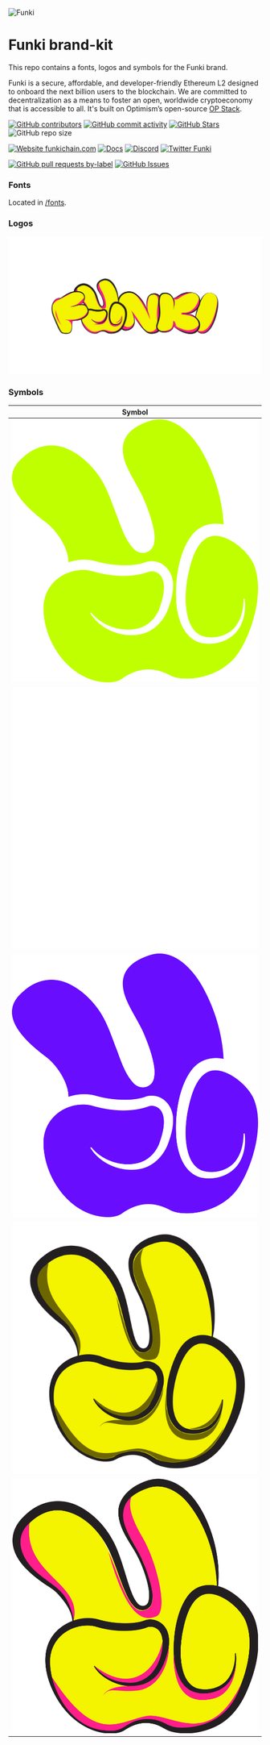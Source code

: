 ![Funki](logo.webp)

# Funki brand-kit

This repo contains a fonts, logos and symbols for the Funki brand.

Funki is a secure, affordable, and developer-friendly Ethereum L2 designed to onboard the next billion users to the blockchain. We are committed to decentralization as a means to foster an open, worldwide cryptoeconomy that is accessible to all. It's built on Optimism’s open-source [OP Stack](https://stack.optimism.io/).

<!-- Badge row 1 - status -->

[![GitHub contributors](https://img.shields.io/github/contributors/funkichain/brand-kit)](https://github.com/funkichain/brand-kit/graphs/contributors)
[![GitHub commit activity](https://img.shields.io/github/commit-activity/w/funkichain/brand-kit)](https://github.com/funkichain/brand-kit/graphs/contributors)
[![GitHub Stars](https://img.shields.io/github/stars/funkichain/brand-kit.svg)](https://github.com/funkichain/brand-kit/stargazers)
![GitHub repo size](https://img.shields.io/github/repo-size/funkichain/brand-kit)

<!-- Badge row 2 - links and profiles -->

[![Website funkichain.com](https://img.shields.io/website-up-down-green-red/https/funkichain.org.svg)](https://funkichain.com)
[![Docs](https://img.shields.io/badge/docs-up-green)](https://funki-docs.sipher.gg/)
[![Discord](https://img.shields.io/discord/1067165013397213286?label=discord)](https://funkichain.com/discord)
[![Twitter Funki](https://img.shields.io/twitter/follow/funki?style=social)](https://twitter.com/funkichain)

<!-- Badge row 3 - detailed status -->

[![GitHub pull requests by-label](https://img.shields.io/github/issues-pr-raw/funkichain/brand-kit)](https://github.com/funkichain/brand-kit/pulls)
[![GitHub Issues](https://img.shields.io/github/issues-raw/funkichain/brand-kit.svg)](https://github.com/funkichain/brand-kit/issues)

### Fonts

Located in [/fonts](fonts/).

### Logos

![InProduct](logos/Funki_Logo_Yellow.png)

### Symbols

| Symbol                                                       |
| ------------------------------------------------------------ |
| ![SymbolGreen](symbols/Funki_Symbol_Green.png)               |
| ![SymbolWhite](symbols/Funki_Symbol_White.png)               |
| ![SymbolPurple](symbols/Funki_Symbol_Purple.png)             |
| ![SymbolYellow](symbols/Funki_Symbol_Yellow.png)             |
| ![SymbolYellowAndPink](symbols/Funki_Symbol_Yellow&Pink.png) |
